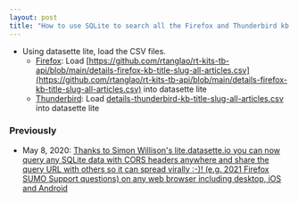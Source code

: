 ```yaml
---
layout: post
title: "How to use SQLite to search all the Firefox and Thunderbird kb articles including the HTML (sadly Markdown not available)"
---
```


* Using datasette lite, load the CSV files.
  * [Firefox](https://lite.datasette.io/?csv=https%3A%2F%2Fraw.githubusercontent.com%2Frtanglao%2Frt-kits-tb-api%2Fmain%2Fdetails-firefox-kb-title-slug-all-articles.csv#/data/details-firefox-kb-title-slug-all-articles): Load [https://github.com/rtanglao/rt-kits-tb-api/blob/main/details-firefox-kb-title-slug-all-articles.csv](https://github.com/rtanglao/rt-kits-tb-api/blob/main/details-firefox-kb-title-slug-all-articles.csv) into datasette lite
  * [Thunderbird](https://lite.datasette.io/?csv=https%3A%2F%2Fraw.githubusercontent.com%2Frtanglao%2Frt-kits-tb-api%2Fmain%2Fdetails-thunderbird-kb-title-slug-all-articles.csv): Load [details-thunderbird-kb-title-slug-all-articles.csv](https://github.com/rtanglao/rt-kits-tb-api/blob/main/details-thunderbird-kb-title-slug-all-articles.csv) into datasette lite

### Previously

* May 8, 2020: [Thanks  to Simon Willison's lite.datasette.io you can now query any SQLite data  with CORS headers anywhere and share the query URL with others so it  can spread virally :-)!  (e.g. 2021 Firefox SUMO Support questions) on  any web browser including desktop, iOS and Android](http://rolandtanglao.com/2022/05/08/p1-query-my-firefox-201-sumo-support-data-from-your-web-browser-mobile-desktop-no-server-no-app-required/)        
